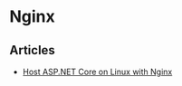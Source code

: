 # Nginx

## Articles
- [Host ASP.NET Core on Linux with Nginx](https://docs.microsoft.com/en-us/aspnet/core/host-and-deploy/linux-nginx)
